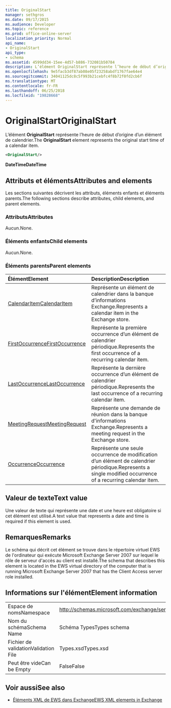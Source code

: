 ```yaml
---
title: OriginalStart
manager: sethgros
ms.date: 09/17/2015
ms.audience: Developer
ms.topic: reference
ms.prod: office-online-server
localization_priority: Normal
api_name:
- OriginalStart
api_type:
- schema
ms.assetid: 4599dd34-15ee-4d57-b886-732081b50784
description: L’élément OriginalStart représente l’heure de début d’origine d’un élément de calendrier.
ms.openlocfilehash: 9e5facb3df87ab08e05f23258abdf1767fae64e4
ms.sourcegitcommit: 34041125dc8c5f993b21cebfc4f8b72f0fd2cb6f
ms.translationtype: MT
ms.contentlocale: fr-FR
ms.lasthandoff: 06/25/2018
ms.locfileid: "19828668"
---
```

# <a name="originalstart"></a><span data-ttu-id="fa4de-103">OriginalStart</span><span class="sxs-lookup"><span data-stu-id="fa4de-103">OriginalStart</span></span>

<span data-ttu-id="fa4de-104">L’élément **OriginalStart** représente l’heure de début d’origine d’un élément de calendrier.</span><span class="sxs-lookup"><span data-stu-id="fa4de-104">The **OriginalStart** element represents the original start time of a calendar item.</span></span> 
  
```xml
<OriginalStart/>
```

 <span data-ttu-id="fa4de-105">**DateTime**</span><span class="sxs-lookup"><span data-stu-id="fa4de-105">**DateTime**</span></span>
## <a name="attributes-and-elements"></a><span data-ttu-id="fa4de-106">Attributs et éléments</span><span class="sxs-lookup"><span data-stu-id="fa4de-106">Attributes and elements</span></span>

<span data-ttu-id="fa4de-107">Les sections suivantes décrivent les attributs, éléments enfants et éléments parents.</span><span class="sxs-lookup"><span data-stu-id="fa4de-107">The following sections describe attributes, child elements, and parent elements.</span></span>
  
### <a name="attributes"></a><span data-ttu-id="fa4de-108">Attributs</span><span class="sxs-lookup"><span data-stu-id="fa4de-108">Attributes</span></span>

<span data-ttu-id="fa4de-109">Aucun.</span><span class="sxs-lookup"><span data-stu-id="fa4de-109">None.</span></span>
  
### <a name="child-elements"></a><span data-ttu-id="fa4de-110">Éléments enfants</span><span class="sxs-lookup"><span data-stu-id="fa4de-110">Child elements</span></span>

<span data-ttu-id="fa4de-111">Aucun.</span><span class="sxs-lookup"><span data-stu-id="fa4de-111">None.</span></span>
  
### <a name="parent-elements"></a><span data-ttu-id="fa4de-112">Éléments parents</span><span class="sxs-lookup"><span data-stu-id="fa4de-112">Parent elements</span></span>

|<span data-ttu-id="fa4de-113">**Élément**</span><span class="sxs-lookup"><span data-stu-id="fa4de-113">**Element**</span></span>|<span data-ttu-id="fa4de-114">**Description**</span><span class="sxs-lookup"><span data-stu-id="fa4de-114">**Description**</span></span>|
|:-----|:-----|
|[<span data-ttu-id="fa4de-115">CalendarItem</span><span class="sxs-lookup"><span data-stu-id="fa4de-115">CalendarItem</span></span>](calendaritem.md) <br/> |<span data-ttu-id="fa4de-116">Représente un élément de calendrier dans la banque d’informations Exchange.</span><span class="sxs-lookup"><span data-stu-id="fa4de-116">Represents a calendar item in the Exchange store.</span></span>  <br/> |
|[<span data-ttu-id="fa4de-117">FirstOccurrence</span><span class="sxs-lookup"><span data-stu-id="fa4de-117">FirstOccurrence</span></span>](firstoccurrence.md) <br/> |<span data-ttu-id="fa4de-118">Représente la première occurrence d’un élément de calendrier périodique.</span><span class="sxs-lookup"><span data-stu-id="fa4de-118">Represents the first occurrence of a recurring calendar item.</span></span>  <br/> |
|[<span data-ttu-id="fa4de-119">LastOccurrence</span><span class="sxs-lookup"><span data-stu-id="fa4de-119">LastOccurrence</span></span>](lastoccurrence.md) <br/> |<span data-ttu-id="fa4de-120">Représente la dernière occurrence d’un élément de calendrier périodique.</span><span class="sxs-lookup"><span data-stu-id="fa4de-120">Represents the last occurrence of a recurring calendar item.</span></span>  <br/> |
|[<span data-ttu-id="fa4de-121">MeetingRequest</span><span class="sxs-lookup"><span data-stu-id="fa4de-121">MeetingRequest</span></span>](meetingrequest.md) <br/> |<span data-ttu-id="fa4de-122">Représente une demande de réunion dans la banque d'informations Exchange.</span><span class="sxs-lookup"><span data-stu-id="fa4de-122">Represents a meeting request in the Exchange store.</span></span>  <br/> |
|[<span data-ttu-id="fa4de-123">Occurrence</span><span class="sxs-lookup"><span data-stu-id="fa4de-123">Occurrence</span></span>](occurrence.md) <br/> |<span data-ttu-id="fa4de-124">Représente une seule occurrence de modification d’un élément de calendrier périodique.</span><span class="sxs-lookup"><span data-stu-id="fa4de-124">Represents a single modified occurrence of a recurring calendar item.</span></span>  <br/> |
   
## <a name="text-value"></a><span data-ttu-id="fa4de-125">Valeur de texte</span><span class="sxs-lookup"><span data-stu-id="fa4de-125">Text value</span></span>

<span data-ttu-id="fa4de-126">Une valeur de texte qui représente une date et une heure est obligatoire si cet élément est utilisé.</span><span class="sxs-lookup"><span data-stu-id="fa4de-126">A text value that represents a date and time is required if this element is used.</span></span>
  
## <a name="remarks"></a><span data-ttu-id="fa4de-127">Remarques</span><span class="sxs-lookup"><span data-stu-id="fa4de-127">Remarks</span></span>

<span data-ttu-id="fa4de-128">Le schéma qui décrit cet élément se trouve dans le répertoire virtuel EWS de l'ordinateur qui exécute Microsoft Exchange Server 2007 sur lequel le rôle de serveur d'accès au client est installé.</span><span class="sxs-lookup"><span data-stu-id="fa4de-128">The schema that describes this element is located in the EWS virtual directory of the computer that is running Microsoft Exchange Server 2007 that has the Client Access server role installed.</span></span>
  
## <a name="element-information"></a><span data-ttu-id="fa4de-129">Informations sur l'élément</span><span class="sxs-lookup"><span data-stu-id="fa4de-129">Element information</span></span>

|||
|:-----|:-----|
|<span data-ttu-id="fa4de-130">Espace de noms</span><span class="sxs-lookup"><span data-stu-id="fa4de-130">Namespace</span></span>  <br/> |http://schemas.microsoft.com/exchange/services/2006/types  <br/> |
|<span data-ttu-id="fa4de-131">Nom du schéma</span><span class="sxs-lookup"><span data-stu-id="fa4de-131">Schema Name</span></span>  <br/> |<span data-ttu-id="fa4de-132">Schéma Types</span><span class="sxs-lookup"><span data-stu-id="fa4de-132">Types schema</span></span>  <br/> |
|<span data-ttu-id="fa4de-133">Fichier de validation</span><span class="sxs-lookup"><span data-stu-id="fa4de-133">Validation File</span></span>  <br/> |<span data-ttu-id="fa4de-134">Types.xsd</span><span class="sxs-lookup"><span data-stu-id="fa4de-134">Types.xsd</span></span>  <br/> |
|<span data-ttu-id="fa4de-135">Peut être vide</span><span class="sxs-lookup"><span data-stu-id="fa4de-135">Can be Empty</span></span>  <br/> |<span data-ttu-id="fa4de-136">False</span><span class="sxs-lookup"><span data-stu-id="fa4de-136">False</span></span>  <br/> |
   
## <a name="see-also"></a><span data-ttu-id="fa4de-137">Voir aussi</span><span class="sxs-lookup"><span data-stu-id="fa4de-137">See also</span></span>



- [<span data-ttu-id="fa4de-138">Éléments XML de EWS dans Exchange</span><span class="sxs-lookup"><span data-stu-id="fa4de-138">EWS XML elements in Exchange</span></span>](ews-xml-elements-in-exchange.md)

